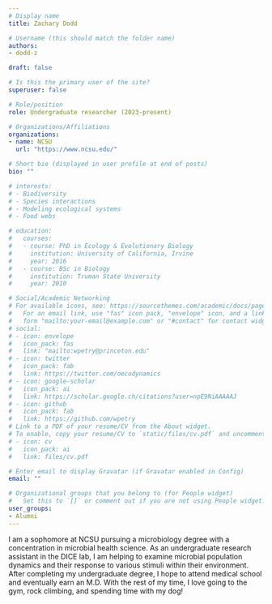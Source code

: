 ```yaml
---
# Display name
title: Zachary Dodd

# Username (this should match the folder name)
authors:
- dodd-z

draft: false

# Is this the primary user of the site?
superuser: false

# Role/position
role: Undergraduate researcher (2023-present)

# Organizations/Affiliations
organizations:
- name: NCSU
  url: "https://www.ncsu.edu/"

# Short bio (displayed in user profile at end of posts)
bio: ""

# interests:
# - Biodiversity
# - Species interactions
# - Modeling ecological systems
# - Food webs

# education:
#   courses:
#   - course: PhD in Ecology & Evolutionary Biology
#     institution: University of California, Irvine
#     year: 2016
#   - course: BSc in Biology
#     institution: Truman State University
#     year: 2010

# Social/Academic Networking
# For available icons, see: https://sourcethemes.com/academic/docs/page-builder/#icons
#   For an email link, use "fas" icon pack, "envelope" icon, and a link in the
#   form "mailto:your-email@example.com" or "#contact" for contact widget.
# social:
# - icon: envelope
#   icon_pack: fas
#   link: "mailto:wpetry@princeton.edu"
# - icon: twitter
#   icon_pack: fab
#   link: https://twitter.com/oecodynamics
# - icon: google-scholar
#   icon_pack: ai
#   link: https://scholar.google.ch/citations?user=npE9NiAAAAAJ
# - icon: github
#   icon_pack: fab
#   link: https://github.com/wpetry
# Link to a PDF of your resume/CV from the About widget.
# To enable, copy your resume/CV to `static/files/cv.pdf` and uncomment the lines below.
# - icon: cv
#   icon_pack: ai
#   link: files/cv.pdf

# Enter email to display Gravatar (if Gravatar enabled in Config)
email: ""

# Organizational groups that you belong to (for People widget)
#   Set this to `[]` or comment out if you are not using People widget.
user_groups:
- Alumni
---
```


I am a sophomore at NCSU pursuing a microbiology degree with a concentration in microbial health science. As an undergraduate research assistant in the DICE lab, I am helping to examine microbial population dynamics and their response to various stimuli within their environment. After completing my undergraduate degree, I hope to attend medical school and eventually earn an M.D. With the rest of my time, I love going to the gym, rock climbing, and spending time with my dog!
